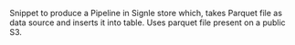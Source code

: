 Snippet to produce a Pipeline in Signle store which, takes Parquet file as data source and inserts it into table. Uses parquet file present on a public S3.
